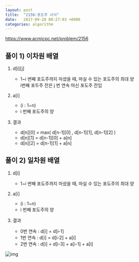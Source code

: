 ```yaml
---
layout: post
title:  "2156:포도주 시식"
date:   2017-09-28 00:27:03 +0900
categories: algorithm
---
```



<https://www.acmicpc.net/problem/2156>

## 풀이 1) 이차원 배열

1. d[i][j] 
	* 1~i 번째 포도주까지 마셨을 때, 마실 수 있는 포도주의 최대 양<br>
	i번째 포두주 잔은 j 번 연속 마신 포도주 잔임

2. a[i] 
	* (i : 1~n)
	* i 번째 포도주의 양
3. 결과 
	* d[n][0] = max( d[n-1][0] , d[n-1][1], d[n-1][2] )
	* d[n][1] = d[n-1][0] + a[n]
	* d[n][2] = d[n-1][1] + a[n]


## 풀이 2) 일차원 배열

1. d[i]
	 
	* 1~i 번째 포도주까지 마셨을 때, 마실 수 있는 포도주의 최대 양

2.  a[i]    
	* (i : 1~n)
	* i 번째 포도주의 양

3. 결과
	* 0번 연속 : d[i] = d[i-1]
	* 1번 연속 : d[i] = d[i-2] + a[i]
	* 2번 연속 : d[i] = d[i-3] + a[i-1] + a[i]

![img](http://cfile6.uf.tistory.com/image/995D6E3359CCF7B51233DF)